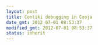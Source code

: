 ```yaml
---
layout: post
title: Contiki debugging in Cooja
date_gmt: 2012-07-01 08:53:37
modified_gmt: 2012-07-01 08:53:37
status: inherit
---
```


